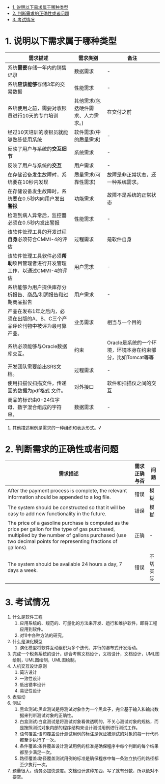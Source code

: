 <!-- TOC -->

- [1. 说明以下需求属于哪种类型](#1-说明以下需求属于哪种类型)
- [2. 判断需求的正确性或者问题](#2-判断需求的正确性或者问题)
- [3. 考试情况](#3-考试情况)

<!-- /TOC -->

# 1. 说明以下需求属于哪种类型
需求描述|需求类别|备注
--|--|--
系统**需要**存储一年内的销售记录|数据需求|-
系统**应该能够**存储3年的交易数据|性能需求|-
系统使用之前，需要对收银员进行10天的专门培训|其他需求(包括硬件需求、人力需求。)|在交付之前
经过10天培训的收银员就能够熟练使用系统|软件需求(中的质量需求)|-
反映了用户与系统的**交互细节**|系统需求|-
反映了用户与系统的**交互**|用户需求|-
在存储设备发生故障时，系统要在10秒内发现|质量需求(可靠性需求)|故障是非正常状态，还一种系统需求。
在存储设备发生故障时，系统要在0.5秒内向用户发出**警报**|功能需求|故障不是系统的正常状态
检测到病人异常后，监控器必须在0.5秒内发出警报|性能需求|-
该软件管理工具的开发过程**自身**必须符合CMMI-4的评估|过程需求|是软件自身
该软件管理工具软件必须**帮助**项目管理者进行开发管理工作，以通过CMMI-4的评估|用户需求|-
系统能够为用户提供库存分析报告、商品/利润报告和过期商品报告|用户需求|-
产品在发布1年之后内，必须在出版的A、B、C三个产品评论刊物中被评为最可靠产品。|业务需求|相当与一个目的
系统必须能够与Oracle数据库交互。|约束|Oracle是系统的一个环境，环境本身在约束部分，比如Tomcat等等
开发团队需要给出SRS文档。|过程需求|-
使用扫描仪扫描文件，传递回的数据为pdf格式 文件。|对外接口|软件和扫描仪之间的交互
商品的标识由0-24位字母、数字混合组成的字符串。|数据需求|-

1. 其他描述用例是需求的一种组织和表达形式。√

# 2. 判断需求的正确性或者问题
需求描述|需求正确与否|问题
--|--|--
After the payment process is complete, the relevant information should be appended to a log ﬁle.|错误|模糊
The system should be constructed so that it will be easy to add new functionality in the future.|错误|模糊
The price of a gasoline purchase is computed as the price per gallon for the type of gas purchased, multiplied by the number of gallons purchased (use two decimal points for representing fractions of gallons).|正确|-
The system should be available 24 hours a day, 7 days a week.|错误|不切实际

# 3. 考试情况
1. 什么是软件工程
   1. 应用系统的、规范的、可量化的方法来开发、运行和维护软件，即将工程应用到软件。
   2. 对1)中各种方法的研究。
2. 什么是演化模型
   1. 演化模型将软件互动组织为多个迭代、并行的瀑布式开发活动。
3. 完成一个税务系统的设计，综合考察文档设计，文档设计，文档设计，UML图绘制，UML图绘制，UML图绘制。
4. 人机交互设计原则
   1. 简洁设计
   2. 一致性设计
   3. 低出错率设计
   4. 易记性设计
5. 表驱动
6. 测试
   1. 黑盒测试:黑盒测试是将测试对象作为一个黑盒子，完全基于输入和输出数据来判断测试对象的正确性。
   2. 白盒测试:白盒测试是将测试对象看做透明的，不关心测试对象的规格，而是按照测试对象内部的程序结构来设计测试用例进行测试工作。
   3. 语句覆盖:语句覆盖设计测试用例的标注是保证被测试的对象的每一行代码都至少执行了一次。
   4. 条件覆盖:条件覆盖设计测试用例的标准是确保程序中每个判断的每个结果都至少满足一次。
   5. 路径覆盖:路径覆盖测试用例的标准是确保程序中每一条独立执行的路径都至少执行一次。
7. 题量很大，请务必加快速度。文档设计这种东西，写了就有分数，所以绝对不要空。
